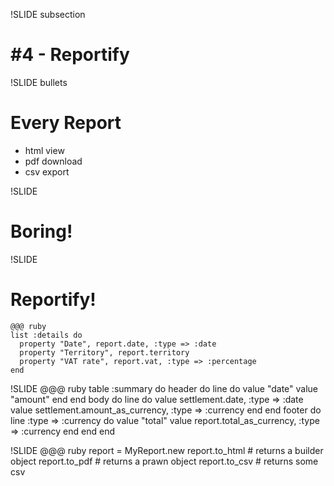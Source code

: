 !SLIDE subsection
# #4 - Reportify

!SLIDE bullets
# Every Report
* html view
* pdf download
* csv export

!SLIDE
# Boring!

!SLIDE
# Reportify!
    @@@ ruby
    list :details do
      property "Date", report.date, :type => :date
      property "Territory", report.territory
      property "VAT rate", report.vat, :type => :percentage
    end
    
!SLIDE
    @@@ ruby
    table :summary do
      header do
        line do
          value "date"
          value "amount"
        end
      end
      body do
        line do
          value settlement.date, :type => :date
          value settlement.amount_as_currency, :type => :currency
        end
      end
      footer do
        line :type => :currency do
          value "total"
          value report.total_as_currency, :type => :currency
        end
      end
    end
    
!SLIDE
    @@@ ruby
    report = MyReport.new
    report.to_html # returns a builder object
    report.to_pdf  # returns a prawn object
    report.to_csv  # returns some csv